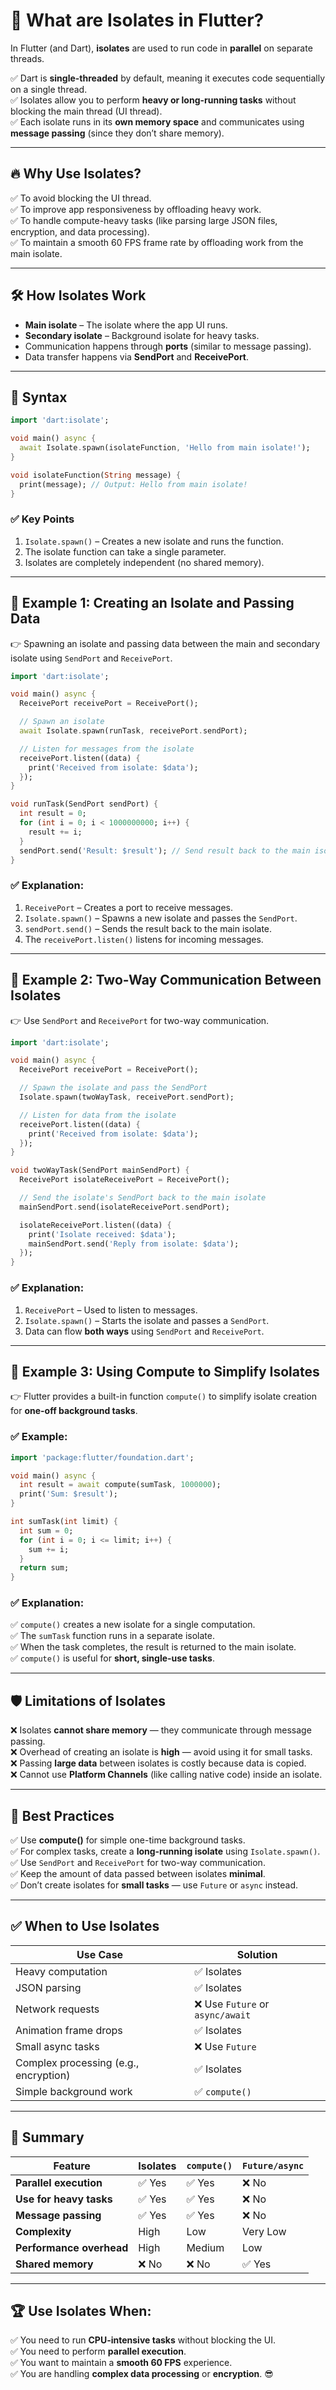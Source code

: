 # 🚀 **What are Isolates in Flutter?**  

In Flutter (and Dart), **isolates** are used to run code in **parallel** on separate threads.  

✅ Dart is **single-threaded** by default, meaning it executes code sequentially on a single thread.  
✅ Isolates allow you to perform **heavy or long-running tasks** without blocking the main thread (UI thread).  
✅ Each isolate runs in its **own memory space** and communicates using **message passing** (since they don’t share memory).  

---

## 🔥 **Why Use Isolates?**  
✅ To avoid blocking the UI thread.  
✅ To improve app responsiveness by offloading heavy work.  
✅ To handle compute-heavy tasks (like parsing large JSON files, encryption, and data processing).  
✅ To maintain a smooth 60 FPS frame rate by offloading work from the main isolate.  

---

## 🛠️ **How Isolates Work**  
- **Main isolate** – The isolate where the app UI runs.  
- **Secondary isolate** – Background isolate for heavy tasks.  
- Communication happens through **ports** (similar to message passing).  
- Data transfer happens via **SendPort** and **ReceivePort**.  

---

## 🎯 **Syntax**  
```dart
import 'dart:isolate';

void main() async {
  await Isolate.spawn(isolateFunction, 'Hello from main isolate!');
}

void isolateFunction(String message) {
  print(message); // Output: Hello from main isolate!
}
```

### ✅ **Key Points**  
1. `Isolate.spawn()` – Creates a new isolate and runs the function.  
2. The isolate function can take a single parameter.  
3. Isolates are completely independent (no shared memory).  

---

## 🎯 **Example 1: Creating an Isolate and Passing Data**  
👉 Spawning an isolate and passing data between the main and secondary isolate using `SendPort` and `ReceivePort`.

```dart
import 'dart:isolate';

void main() async {
  ReceivePort receivePort = ReceivePort();

  // Spawn an isolate
  await Isolate.spawn(runTask, receivePort.sendPort);

  // Listen for messages from the isolate
  receivePort.listen((data) {
    print('Received from isolate: $data');
  });
}

void runTask(SendPort sendPort) {
  int result = 0;
  for (int i = 0; i < 1000000000; i++) {
    result += i;
  }
  sendPort.send('Result: $result'); // Send result back to the main isolate
}
```

### ✅ **Explanation:**  
1. `ReceivePort` – Creates a port to receive messages.  
2. `Isolate.spawn()` – Spawns a new isolate and passes the `SendPort`.  
3. `sendPort.send()` – Sends the result back to the main isolate.  
4. The `receivePort.listen()` listens for incoming messages.  

---

## 🎯 **Example 2: Two-Way Communication Between Isolates**  
👉 Use `SendPort` and `ReceivePort` for two-way communication.

```dart
import 'dart:isolate';

void main() async {
  ReceivePort receivePort = ReceivePort();

  // Spawn the isolate and pass the SendPort
  Isolate.spawn(twoWayTask, receivePort.sendPort);

  // Listen for data from the isolate
  receivePort.listen((data) {
    print('Received from isolate: $data');
  });
}

void twoWayTask(SendPort mainSendPort) {
  ReceivePort isolateReceivePort = ReceivePort();

  // Send the isolate's SendPort back to the main isolate
  mainSendPort.send(isolateReceivePort.sendPort);

  isolateReceivePort.listen((data) {
    print('Isolate received: $data');
    mainSendPort.send('Reply from isolate: $data');
  });
}
```

### ✅ **Explanation:**  
1. `ReceivePort` – Used to listen to messages.  
2. `Isolate.spawn()` – Starts the isolate and passes a `SendPort`.  
3. Data can flow **both ways** using `SendPort` and `ReceivePort`.  

---

## 🎯 **Example 3: Using Compute to Simplify Isolates**  
👉 Flutter provides a built-in function `compute()` to simplify isolate creation for **one-off background tasks**.

### ✅ Example:
```dart
import 'package:flutter/foundation.dart';

void main() async {
  int result = await compute(sumTask, 1000000);
  print('Sum: $result');
}

int sumTask(int limit) {
  int sum = 0;
  for (int i = 0; i <= limit; i++) {
    sum += i;
  }
  return sum;
}
```

### ✅ **Explanation:**  
✅ `compute()` creates a new isolate for a single computation.  
✅ The `sumTask` function runs in a separate isolate.  
✅ When the task completes, the result is returned to the main isolate.  
✅ `compute()` is useful for **short, single-use tasks**.  

---

## 🛡️ **Limitations of Isolates**  
❌ Isolates **cannot share memory** — they communicate through message passing.  
❌ Overhead of creating an isolate is **high** — avoid using it for small tasks.  
❌ Passing **large data** between isolates is costly because data is copied.  
❌ Cannot use **Platform Channels** (like calling native code) inside an isolate.  

---

## 🌟 **Best Practices**  
✅ Use **compute()** for simple one-time background tasks.  
✅ For complex tasks, create a **long-running isolate** using `Isolate.spawn()`.  
✅ Use `SendPort` and `ReceivePort` for two-way communication.  
✅ Keep the amount of data passed between isolates **minimal**.  
✅ Don’t create isolates for **small tasks** — use `Future` or `async` instead.  

---

## ✅ **When to Use Isolates**  
| Use Case                              | Solution                        |
|---------------------------------------|---------------------------------|
| Heavy computation                     | ✅ Isolates                      |
| JSON parsing                          | ✅ Isolates                      |
| Network requests                      | ❌ Use `Future` or `async/await` |
| Animation frame drops                 | ✅ Isolates                      |
| Small async tasks                     | ❌ Use `Future`                  |
| Complex processing (e.g., encryption) | ✅ Isolates                      |
| Simple background work                | ✅ `compute()`                   |

---

## 🚀 **Summary**  
| Feature                  | Isolates | `compute()` | `Future/async` |
|--------------------------|----------|-------------|----------------|
| **Parallel execution**   | ✅ Yes    | ✅ Yes       | ❌ No           |
| **Use for heavy tasks**  | ✅ Yes    | ✅ Yes       | ❌ No           |
| **Message passing**      | ✅ Yes    | ✅ Yes       | ❌ No           |
| **Complexity**           | High     | Low         | Very Low       |
| **Performance overhead** | High     | Medium      | Low            |
| **Shared memory**        | ❌ No     | ❌ No        | ✅ Yes          |

---

## 🏆 **Use Isolates When:**  
✅ You need to run **CPU-intensive tasks** without blocking the UI.  
✅ You need to perform **parallel execution**.  
✅ You want to maintain a **smooth 60 FPS** experience.  
✅ You are handling **complex data processing** or **encryption**. 😎